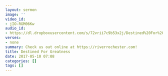 ```yaml
---
layout: sermon
image: ''
video_id:
- jIO-RGM06Kw
audio_id:
- https://dl.dropboxusercontent.com/s/72vrii7c9b53x2j/Destined%20For%20Greatness.mp3?dl=0
verses:
- none
summary: Check us out online at https://riverrochester.com!
title: Destined For Greatness
date: 2017-05-10 07:08
categories: []
tags: []
---
```


